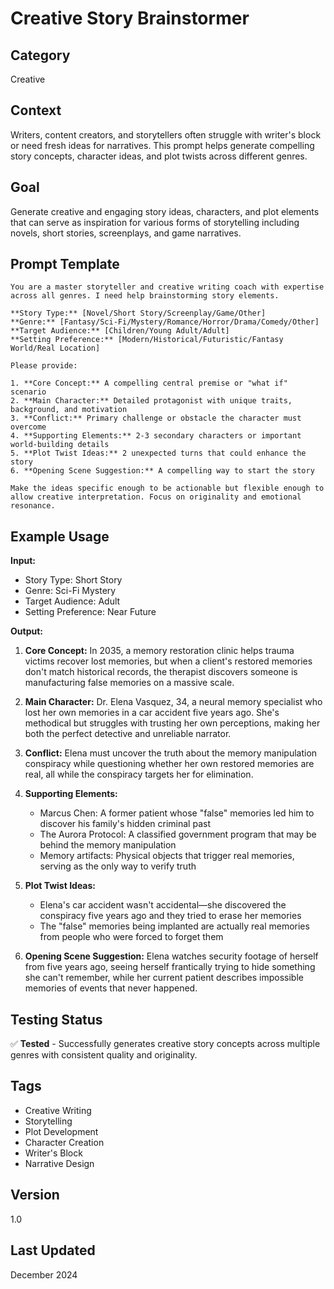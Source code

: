# Creative Story Brainstormer

## Category
Creative

## Context
Writers, content creators, and storytellers often struggle with writer's block or need fresh ideas for narratives. This prompt helps generate compelling story concepts, character ideas, and plot twists across different genres.

## Goal
Generate creative and engaging story ideas, characters, and plot elements that can serve as inspiration for various forms of storytelling including novels, short stories, screenplays, and game narratives.

## Prompt Template

```
You are a master storyteller and creative writing coach with expertise across all genres. I need help brainstorming story elements.

**Story Type:** [Novel/Short Story/Screenplay/Game/Other]
**Genre:** [Fantasy/Sci-Fi/Mystery/Romance/Horror/Drama/Comedy/Other]
**Target Audience:** [Children/Young Adult/Adult]
**Setting Preference:** [Modern/Historical/Futuristic/Fantasy World/Real Location]

Please provide:

1. **Core Concept:** A compelling central premise or "what if" scenario
2. **Main Character:** Detailed protagonist with unique traits, background, and motivation
3. **Conflict:** Primary challenge or obstacle the character must overcome
4. **Supporting Elements:** 2-3 secondary characters or important world-building details
5. **Plot Twist Ideas:** 2 unexpected turns that could enhance the story
6. **Opening Scene Suggestion:** A compelling way to start the story

Make the ideas specific enough to be actionable but flexible enough to allow creative interpretation. Focus on originality and emotional resonance.
```

## Example Usage

**Input:**
- Story Type: Short Story
- Genre: Sci-Fi Mystery
- Target Audience: Adult
- Setting Preference: Near Future

**Output:**
1. **Core Concept:** In 2035, a memory restoration clinic helps trauma victims recover lost memories, but when a client's restored memories don't match historical records, the therapist discovers someone is manufacturing false memories on a massive scale.

2. **Main Character:** Dr. Elena Vasquez, 34, a neural memory specialist who lost her own memories in a car accident five years ago. She's methodical but struggles with trusting her own perceptions, making her both the perfect detective and unreliable narrator.

3. **Conflict:** Elena must uncover the truth about the memory manipulation conspiracy while questioning whether her own restored memories are real, all while the conspiracy targets her for elimination.

4. **Supporting Elements:**
   - Marcus Chen: A former patient whose "false" memories led him to discover his family's hidden criminal past
   - The Aurora Protocol: A classified government program that may be behind the memory manipulation
   - Memory artifacts: Physical objects that trigger real memories, serving as the only way to verify truth

5. **Plot Twist Ideas:**
   - Elena's car accident wasn't accidental—she discovered the conspiracy five years ago and they tried to erase her memories
   - The "false" memories being implanted are actually real memories from people who were forced to forget them

6. **Opening Scene Suggestion:** Elena watches security footage of herself from five years ago, seeing herself frantically trying to hide something she can't remember, while her current patient describes impossible memories of events that never happened.

## Testing Status
✅ **Tested** - Successfully generates creative story concepts across multiple genres with consistent quality and originality.

## Tags
- Creative Writing
- Storytelling
- Plot Development
- Character Creation
- Writer's Block
- Narrative Design

## Version
1.0

## Last Updated
December 2024
